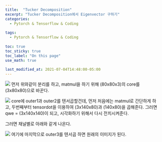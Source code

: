 ```yaml
---
title:  "Tucker Decomposition"
excerpt: "Tucker Decomposition에서 Eigenvector 구하기"
categories:
  - Pytorch & Tensorflow & Coding
  
tags:
  - Pytorch & Tensorflow & Coding
  
toc: true
toc_sticky: true
toc_label: "On this page"
use_math: true
    
last_modified_at: 2021-07-04T14:48:00-05:00
---
```


![](/assets/images/2021-07-04-tucker_decomposition/1.JPG)
먼저 위와같이 분리를 하고, matmul을 하기 위해 (80x80x3)의 core를 (3x80x80)으로 바꾼다.

![](/assets/images/2021-07-04-tucker_decomposition/2.JPG)
core에 outer1과 outer2를 텐서곱할건데, 먼저 처음에는 matmul로 간단하게 하고, 두번째부터 tensordot을 이용하여 (3x140x80)과 (140x80)을 곱해준다. 
그러면 qwe = (3x140x140)이 되고, 시각화하기 위해서 다시 전치시켜준다. 

그러면 채널별로 아래와 같게 나온다. 

![](/assets/images/2021-07-04-tucker_decomposition/3.JPG)
여기에 마지막으로 outer3를 텐서곱 하면 원래의 이미지가 된다.